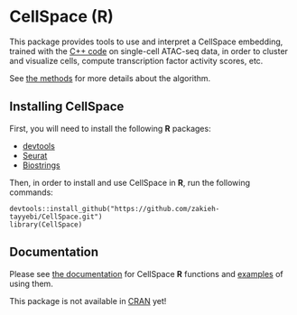 # CellSpace (R)

This package provides tools to use and interpret a CellSpace embedding, trained with the [C++ code](../cpp/) on single-cell ATAC-seq data, in order to cluster and visualize cells, compute transcription factor activity scores, etc.

See [the methods](https://www.biorxiv.org/content/early/2022/05/02/2022.05.02.490310.full.pdf) for more details about the algorithm.

## Installing CellSpace

First, you will need to install the following **R** packages:
* [devtools](https://github.com/r-lib/devtools)
* [Seurat](https://github.com/satijalab/seurat)
* [Biostrings](https://github.com/Bioconductor/Biostrings)

Then, in order to install and use CellSpace in **R**, run the following commands:

    devtools::install_github("https://github.com/zakieh-tayyebi/CellSpace.git")
    library(CellSpace)

## Documentation

Please see [the documentation](../man/) for CellSpace **R** functions and [examples](../examples/) of using them.

This package is not available in [CRAN](https://cran.r-project.org) yet!
